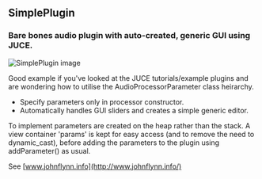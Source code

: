 
SimplePlugin
------------

### Bare bones audio plugin with auto-created, generic GUI using JUCE.

![SimplePlugin image](http://www.johnflynn.info/images/SimplePlugin.png)

Good example if you've looked at the JUCE tutorials/example plugins and are wondering how to utilise the AudioProcessorParameter class heirarchy.

- Specify parameters only in processor constructor.
- Automatically handles GUI sliders and creates a simple generic editor.

To implement parameters are created on the heap rather than the stack. A view container 'params' is kept for easy access (and to remove the need to dynamic_cast), before adding the parameters to the plugin using addParameter() as usual.

See [www.johnflynn.info](http://www.johnflynn.info/)
